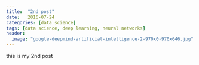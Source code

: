 ```yaml
---
title:  "2nd post"
date:   2016-07-24
categories: [data science]
tags: [data science, deep learning, neural networks]
header:
  image: "google-deepmind-artificial-intelligence-2-970x0-970x646.jpg"
---
```


this is my 2nd post